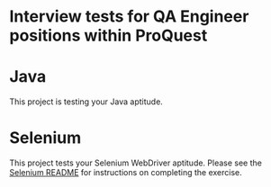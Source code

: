 Interview tests for QA Engineer positions within ProQuest
========

# Java
This project is testing your Java aptitude.

# Selenium
This project tests your Selenium WebDriver aptitude.  Please see the [Selenium README](https://github.com/pqdev/qa-proquest-interview/tree/master/Selenium) for instructions on completing the exercise.
